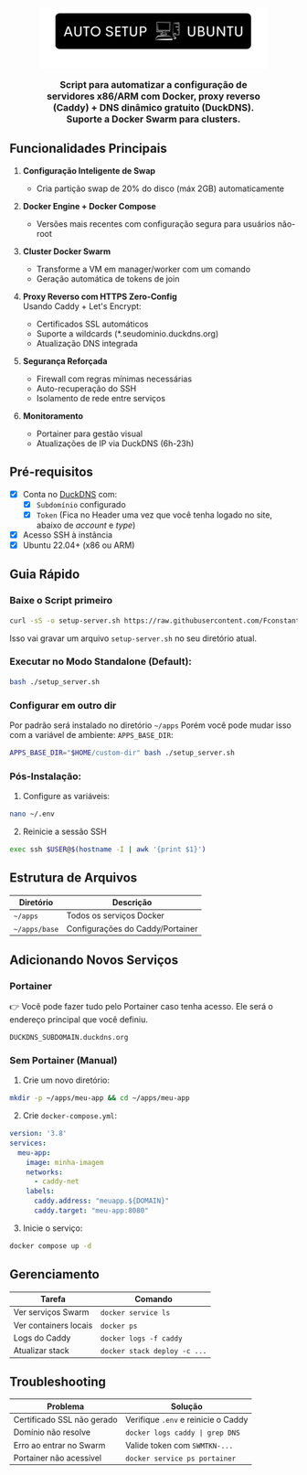 <center>
<img src="./logo.png" width="400px"/>
<p style="font-weight: bold; max-width: 75%; font-size: 16px; text-align: center;">Script para automatizar a configuração de servidores x86/ARM com Docker, proxy reverso (Caddy) + DNS dinâmico gratuito (DuckDNS). Suporte a Docker Swarm para clusters.</p>
</center>

## Funcionalidades Principais

1. **Configuração Inteligente de Swap**  
   - Cria partição swap de 20% do disco (máx 2GB) automaticamente

2. **Docker Engine + Docker Compose**  
   - Versões mais recentes com configuração segura para usuários não-root

3. **Cluster Docker Swarm**  
   - Transforme a VM em manager/worker com um comando
   - Geração automática de tokens de join

4. **Proxy Reverso com HTTPS Zero-Config**  
   Usando Caddy + Let's Encrypt:  
   - Certificados SSL automáticos  
   - Suporte a wildcards (*.seudominio.duckdns.org)  
   - Atualização DNS integrada  

5. **Segurança Reforçada**  
   - Firewall com regras mínimas necessárias  
   - Auto-recuperação do SSH  
   - Isolamento de rede entre serviços  

6. **Monitoramento**  
   - Portainer para gestão visual  
   - Atualizações de IP via DuckDNS (6h-23h)

## Pré-requisitos

- [x] Conta no [DuckDNS](https://www.duckdns.org) com:
  - [x] `Subdomínio` configurado
  - [x] `Token` (Fica no Header uma vez que você tenha logado no site, abaixo de _account_ e _type_)  
- [x] Acesso SSH à instância
- [x] Ubuntu 22.04+ (x86 ou ARM)

## Guia Rápido

### Baixe o Script primeiro

```bash
curl -sS -o setup-server.sh https://raw.githubusercontent.com/Fconstant/auto-setup-ubuntu-vm/main/setup-server.sh
```
Isso vai gravar um arquivo `setup-server.sh` no seu diretório atual.

### Executar no Modo Standalone (Default):
```bash
bash ./setup_server.sh
```

### Configurar em outro dir
Por padrão será instalado no diretório `~/apps`
Porém você pode mudar isso com a variável de ambiente: `APPS_BASE_DIR`:

```bash
APPS_BASE_DIR="$HOME/custom-dir" bash ./setup_server.sh
```

### Pós-Instalação:
1. Configure as variáveis:  
```bash
nano ~/.env
```

2. Reinicie a sessão SSH  
```bash
exec ssh $USER@$(hostname -I | awk '{print $1}')
```

## Estrutura de Arquivos
| Diretório     | Descrição                        |
| ------------- | -------------------------------- |
| `~/apps`      | Todos os serviços Docker         |
| `~/apps/base` | Configurações do Caddy/Portainer |

## Adicionando Novos Serviços

### Portainer

👉 Você pode fazer tudo pelo Portainer caso tenha acesso. Ele será o endereço principal que você definiu.

```
DUCKDNS_SUBDOMAIN.duckdns.org
```

### Sem Portainer (Manual)

1. Crie um novo diretório:  
```bash
mkdir -p ~/apps/meu-app && cd ~/apps/meu-app
```

2. Crie `docker-compose.yml`:  
```yaml
version: '3.8'
services:
  meu-app:
    image: minha-imagem
    networks:
      - caddy-net
    labels:
      caddy.address: "meuapp.${DOMAIN}"
      caddy.target: "meu-app:8080"
```

3. Inicie o serviço:  
```bash
docker compose up -d
```

## Gerenciamento
| Tarefa                | Comando                      |
| --------------------- | ---------------------------- |
| Ver serviços Swarm    | `docker service ls`          |
| Ver containers locais | `docker ps`                  |
| Logs do Caddy         | `docker logs -f caddy`       |
| Atualizar stack       | `docker stack deploy -c ...` |

## Troubleshooting
| Problema                   | Solução                             |
| -------------------------- | ----------------------------------- |
| Certificado SSL não gerado | Verifique `.env` e reinicie o Caddy |
| Domínio não resolve        | `docker logs caddy \| grep DNS`     |
| Erro ao entrar no Swarm    | Valide token com `SWMTKN-...`       |
| Portainer não acessível    | `docker service ps portainer`       |